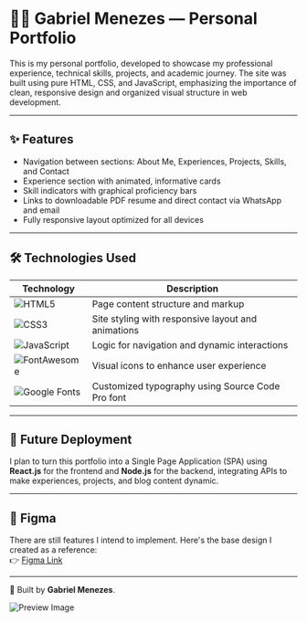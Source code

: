 # 👨‍💻 Gabriel Menezes — Personal Portfolio

This is my personal portfolio, developed to showcase my professional experience, technical skills, projects, and academic journey. The site was built using pure HTML, CSS, and JavaScript, emphasizing the importance of clean, responsive design and organized visual structure in web development.

---

## ✨ Features

- Navigation between sections: About Me, Experiences, Projects, Skills, and Contact
- Experience section with animated, informative cards
- Skill indicators with graphical proficiency bars
- Links to downloadable PDF resume and direct contact via WhatsApp and email
- Fully responsive layout optimized for all devices

---      
   
## 🛠️ Technologies Used

| Technology | Description |
|------------|-------------|
| ![HTML5](https://img.shields.io/badge/HTML5-E34F26?logo=html5&logoColor=white&style=flat) | Page content structure and markup |
| ![CSS3](https://img.shields.io/badge/CSS3-1572B6?logo=css3&logoColor=white&style=flat) | Site styling with responsive layout and animations |
| ![JavaScript](https://img.shields.io/badge/JavaScript-F7DF1E?logo=javascript&logoColor=black&style=flat) | Logic for navigation and dynamic interactions |
| ![FontAwesome](https://img.shields.io/badge/FontAwesome-339AF0?logo=fontawesome&logoColor=white&style=flat) | Visual icons to enhance user experience |
| ![Google Fonts](https://img.shields.io/badge/Google%20Fonts-4285F4?logo=googlefonts&logoColor=white&style=flat) | Customized typography using Source Code Pro font |

---

## 🚀 Future Deployment

I plan to turn this portfolio into a Single Page Application (SPA) using **React.js** for the frontend and **Node.js** for the backend, integrating APIs to make experiences, projects, and blog content dynamic.

---

## 🎨 Figma

There are still features I intend to implement. Here's the base design I created as a reference:  
👉 [Figma Link](https://www.figma.com/design/QH2nxn9MO2efT4X4LwsLEE/PORIFOLIO?node-id=0-1&t=MiYTKKlJadgEjqqp-1)

---

🧠 Built by **Gabriel Menezes**.

![Preview Image](https://i.ibb.co/FLvPV7Qx/Portifolio-visualizacao.png)

